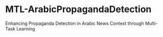 # MTL-ArabicPropagandaDetection
Enhancing Propaganda Detection in Arabic News Context through Multi-Task Learning
